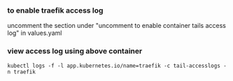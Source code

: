 ### to enable traefik access log 
uncomment the section under "uncomment to enable container tails access log" in values.yaml

### view access log using above container 
```
kubectl logs -f -l app.kubernetes.io/name=traefik -c tail-accesslogs -n traefik
```